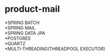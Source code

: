 # product-mail


*SPRING BATCH   
*SPRING MAIL   
*SPRING DATA JPA  
*POSTGRES   
*QUARTZ  
*MULTI-THREADING(THREADPOOL EXECUTOR)
